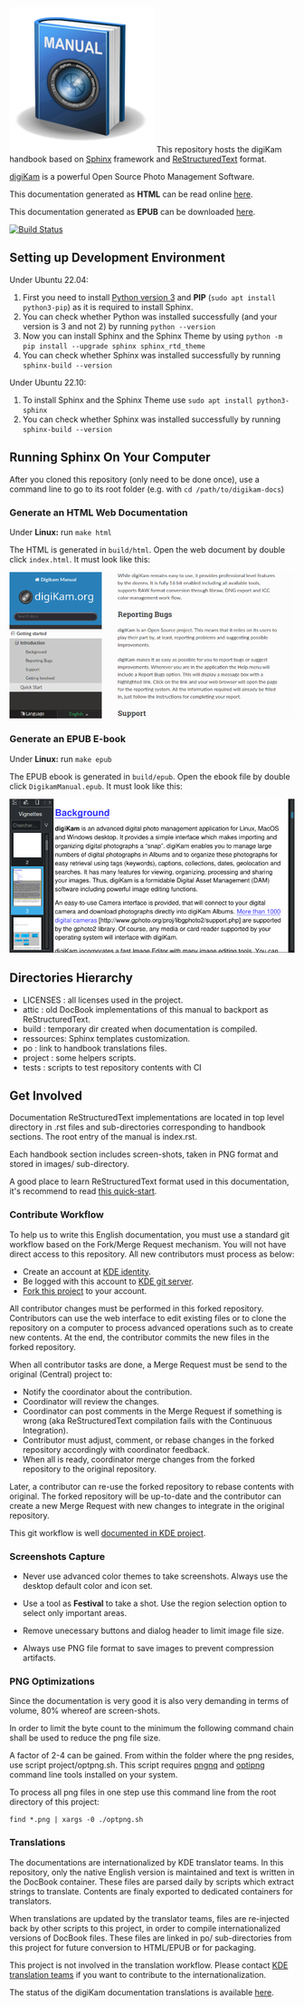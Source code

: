 ![](logo.png) This repository hosts the digiKam handbook based on [Sphinx](https://www.sphinx-doc.org) framework and [ReStructuredText](https://docutils.sourceforge.io/rst.html) format.

[digiKam](https://www.digikam.org/about/features/) is a powerful Open Source Photo Management Software.

This documentation generated as **HTML** can be read online [here](https://docs.digikam.org/en/index.html).

This documentation generated as **EPUB** can be downloaded [here](https://docs.digikam.org/en/epub/DigikamManual.epub).

[![Build Status](https://binary-factory.kde.org/job/Website_docs-digikam-org/badge/icon)](https://binary-factory.kde.org/job/Website_docs-digikam-org/)

## Setting up Development Environment

Under Ubuntu 22.04:

1. First you need to install [Python version 3](https://www.python.org) and **PIP** (`sudo apt install python3-pip`) as it is required to install Sphinx.
2. You can check whether Python was installed successfully (and your version is 3 and not 2) by running `python --version`
3. Now you can install Sphinx and the Sphinx Theme by using `python -m pip install --upgrade sphinx sphinx_rtd_theme`
4. You can check whether Sphinx was installed successfully by running `sphinx-build --version`

Under Ubuntu 22.10:

1. To install Sphinx and the Sphinx Theme use `sudo apt install python3-sphinx`
2. You can check whether Sphinx was installed successfully by running `sphinx-build --version`

## Running Sphinx On Your Computer

After you cloned this repository (only need to be done once), use a command line to go to its root folder (e.g. with `cd /path/to/digikam-docs`)

### Generate an HTML Web Documentation

Under **Linux:** run `make html`

The HTML is generated in `build/html`. Open the web document by double click `index.html`. It must look like this:

[![](project/images/digikam_handbook_HTML.png "HTML Version of digiKam Handbook Shown in Web Browser")](project/images/digikam_handbook_HTML.png)

### Generate an EPUB E-book

Under **Linux:** run `make epub`

The EPUB ebook is generated in `build/epub`. Open the ebook file by double click `DigikamManual.epub`. It must look like this:

[![](project/images/digikam_handbook_EPUB.png "EPUB Version of digiKam Handbook Shown in e-book Viewer")](project/images/digikam_handbook_EPUB.png)

## Directories Hierarchy

- LICENSES  : all licenses used in the project.
- attic     : old DocBook implementations of this manual to backport as ReStructuredText.
- build     : temporary dir created when documentation is compiled.
- ressources: Sphinx templates customization.
- po        : link to handbook translations files.
- project   : some helpers scripts.
- tests     : scripts to test repository contents with CI

## Get Involved

Documentation ReStructuredText implementations are located in top level directory in .rst files and sub-directories
corresponding to handbook sections. The root entry of the manual is index.rst.

Each handbook section includes screen-shots, taken in PNG format and stored in images/ sub-directory.

A good place to learn ReStructuredText format used in this documentation, it's recommend to read [this quick-start](https://docutils.sourceforge.io/docs/user/rst/quickstart.html).

### Contribute Workflow

To help us to write this English documentation, you must use a standard git workflow based on the Fork/Merge Request mechanism.
You will not have direct access to this repository.
All new contributors must process as below:

- Create an account at [KDE identity](https://identity.kde.org/).
- Be logged with this account to [KDE git server](https://invent.kde.org/users/sign_in).
- [Fork this project](https://invent.kde.org/documentation/digikam-doc/-/forks/new) to your account.

All contributor changes must be performed in this forked repository. Contributors can use the web interface to edit
existing files or to clone the repository on a computer to process advanced operations such as to create new contents.
At the end, the contributor commits the new files in the forked repository.

When all contributor tasks are done, a Merge Request must be send to the original (Central) project to:

- Notify the coordinator about the contribution.
- Coordinator will review the changes.
- Coordinator can post comments in the Merge Request if something is wrong (aka ReStructuredText compilation fails with the Continuous Integration).
- Contributor must adjust, comment, or rebase changes in the forked repository accordingly with coordinator feedback.
- When all is ready, coordinator merge changes from the forked repository to the original repository.

Later, a contributor can re-use the forked repository to rebase contents with original. The forked repository
will be up-to-date and the contributor can create a new Merge Request with new changes to integrate in the original repository.

This git workflow is well [documented in KDE project](https://community.kde.org/Infrastructure/Git/Simple_Workflow).

### Screenshots Capture

- Never use advanced color themes to take screenshots. Always use the desktop default color and icon set.

- Use a tool as **Festival** to take a shot. Use the region selection option to select only important areas.

- Remove unecessary buttons and dialog header to limit image file size.

- Always use PNG file format to save images to prevent compression artifacts.

### PNG Optimizations

Since the documentation is very good it is also very demanding in terms of volume, 80% whereof are screen-shots.

In order to limit the byte count to the minimum the following command chain shall be used to reduce the png file size.

A factor of 2-4 can be gained. From within the folder where the png resides, use script project/optpng.sh.
This script requires [pngnq](https://pngnq.sourceforge.net/) and [optipng](https://optipng.sourceforge.net/) command line tools installed on your system.

To process all png files in one step use this command line from the root directory of this project:

```
find *.png | xargs -0 ./optpng.sh
```

### Translations

The documentations are internationalized by KDE translator teams. In this repository, only the native English
version is maintained and text is written in the DocBook container. These files are parsed daily by scripts which
extract strings to translate. Contents are finaly exported to dedicated containers for translators.

When translations are updated by the translator teams, files are re-injected back by other scripts to this project,
in order to compile internationalized versions of DocBook files. These files are linked in po/ sub-directories from
this project for future conversion to HTML/EPUB or for packaging.

This project is not involved in the translation workflow. Please contact [KDE translation teams](https://l10n.kde.org/docs/index-script.php)
if you want to contribute to the internationalization.

The status of the digiKam documentation translations is available [here](https://l10n.kde.org/stats/doc/trunk-kf5/package/digikam-doc/).

